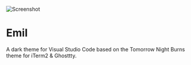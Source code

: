 ![Screenshot](screnshot.png)

# Emil

A dark theme for Visual Studio Code based on the Tomorrow Night Burns theme for iTerm2 & Ghosttty.
